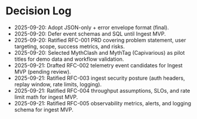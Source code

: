 # Decision Log
- 2025-09-20: Adopt JSON-only + error envelope format (final).
- 2025-09-20: Defer event schemas and SQL until Ingest MVP.
- 2025-09-20: Ratified RFC-001 PRD covering problem statement, user targeting, scope, success metrics, and risks.
- 2025-09-20: Selected MythClash and MythTag (Capivarious) as pilot titles for demo data and workflow validation.
- 2025-09-21: Drafted RFC-002 telemetry event candidates for Ingest MVP (pending review).
- 2025-09-21: Ratified RFC-003 ingest security posture (auth headers, replay window, rate limits, logging).
- 2025-09-21: Ratified RFC-004 throughput assumptions, SLOs, and rate limit math for ingest MVP.
- 2025-09-21: Ratified RFC-005 observability metrics, alerts, and logging schema for ingest MVP.
